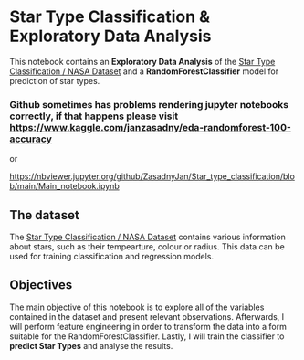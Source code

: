 # Star Type Classification & Exploratory Data Analysis

This notebook contains an **Exploratory Data Analysis** of the [Star Type Classification / NASA Dataset](https://www.kaggle.com/brsdincer/star-type-classification) and a **RandomForestClassifier** model for prediction of star types.

### Github sometimes has problems rendering jupyter notebooks correctly, if that happens please visit https://www.kaggle.com/janzasadny/eda-randomforest-100-accuracy

or

https://nbviewer.jupyter.org/github/ZasadnyJan/Star_type_classification/blob/main/Main_notebook.ipynb

## The dataset

The [Star Type Classification / NASA Dataset](https://www.kaggle.com/brsdincer/star-type-classification) contains various information about stars, such as their tempearture, colour or radius. This data can be used for training classification and regression models.

## Objectives

The main objective of this notebook is to explore all of the variables contained in the dataset and present relevant observations.
Afterwards, I will perform feature engineering in order to transform the data into a form suitable for the RandomForestClassifier. Lastly, I will train the classifier to **predict Star Types** and analyse the results.


